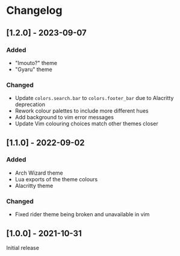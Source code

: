 # Changelog

## [1.2.0] - 2023-09-07

### Added

- "Imouto?" theme
- "Gyaru" theme

### Changed

- Update `colors.search.bar` to `colors.footer_bar` due to Alacritty deprecation
- Rework colour palettes to include more different hues
- Add background to vim error messages
- Update Vim colouring choices match other themes closer

## [1.1.0] - 2022-09-02

### Added

- Arch Wizard theme
- Lua exports of the theme colours
- Alacritty theme

### Changed

- Fixed rider theme being broken and unavailable in vim

## [1.0.0] - 2021-10-31

Initial release
